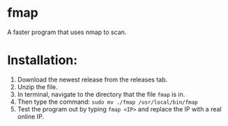 # fmap
A faster program that uses nmap to scan.

# Installation:
1. Download the newest release from the releases tab.
2. Unzip the file.
3. In terminal, navigate to the directory that the file `fmap` is in.
4. Then type the command: `sudo mv ./fmap /usr/local/bin/fmap`
5. Test the program out by typing `fmap <IP>` and replace the IP with a real online IP.
